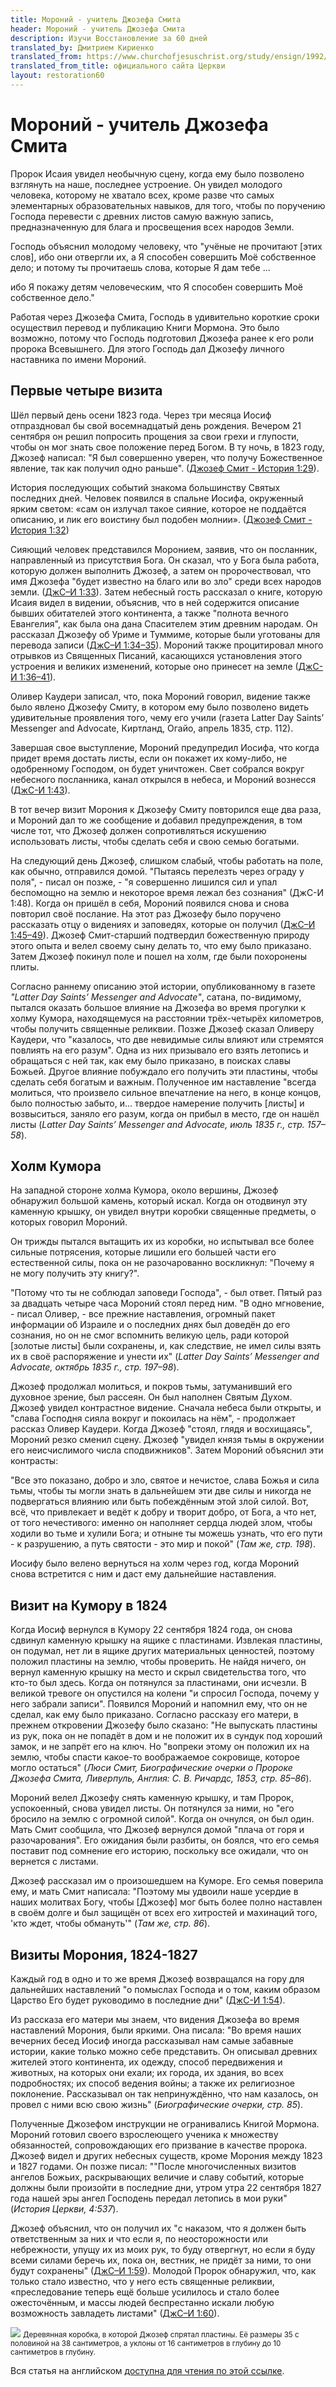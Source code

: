 ```yaml
---
title: Мороний - учитель Джозефа Смита
header: Мороний - учитель Джозефа Смита
description: Изучи Восстановление за 60 дней
translated_by: Дмитрием Кириенко
translated_from: https://www.churchofjesuschrist.org/study/ensign/1992/01/moroni-joseph-smiths-tutor?lang=eng
translated_from_title: официального сайта Церкви
layout: restoration60
---
```


# Мороний - учитель Джозефа Смита

Пророк Исаия увидел необычную сцену, когда ему было позволено взглянуть на наше, последнее устроение. Он увидел молодого человека, которому не хватало всех, кроме разве что самых элементарных образовательных навыков, для того, чтобы по поручению Господа перевести с древних листов самую важную запись, предназначенную для блага и просвещения всех народов Земли.

Господь объяснил молодому человеку, что "учёные не прочитают [этих слов], ибо они отвергли их, а Я способен совершить Моё собственное дело; и потому ты прочитаешь слова, которые Я дам тебе ...

ибо Я покажу детям человеческим, что Я способен совершить Моё собственное дело."

Работая через Джозефа Смита, Господь в удивительно короткие сроки осуществил перевод и публикацию Книги Мормона. Это было возможно, потому что Господь подготовил Джозефа ранее к его роли пророка Всевышнего. Для этого Господь дал Джозефу личного наставника по имени Мороний.

## Первые четыре визита

Шёл первый день осени 1823 года. Через три месяца Иосиф отпраздновал бы свой восемнадцатый день рождения. Вечером 21 сентября он решил попросить прощения за свои грехи и глупости, чтобы он мог знать свое положение перед Богом. В ту ночь, в 1823 году, Джозеф написал:
"Я был совершенно уверен, что получу Божественное явление, так как получил одно раньше". ([Джозеф Смит - История 1:29](https://www.churchofjesuschrist.org/study/scriptures/pgp/js-h/1.29?lang=rus#29)).

История последующих событий знакома большинству Святых последних дней. Человек появился в спальне Иосифа, окруженный ярким светом: «сам он излучал такое сияние, которое не поддаётся описанию, и лик его воистину был подобен молнии». ([Джозеф Смит - История 1:32](https://www.churchofjesuschrist.org/study/scriptures/pgp/js-h/1.32?lang=rus#32))

Сияющий человек представился Моронием, заявив, что он посланник, направленный из присутствия Бога. Он сказал, что у Бога была работа, которую должен выполнить Джозеф, а затем он пророчествовал, что имя Джозефа "будет известно на благо или во зло" среди всех народов земли. ([ДжС–И 1:33](https://www.churchofjesuschrist.org/study/scriptures/pgp/js-h/1.33?lang=rus#33)). Затем небесный гость рассказал о книге, которую Исаия видел в видении, объяснив, что в ней содержится описание бывших обитателей этого континента, а также "полнота вечного Евангелия", как была она дана Спасителем этим древним народам. Он рассказал Джозефу об Уриме и Туммиме, которые были уготованы для перевода записи ([ДжС–И 1:34–35](https://www.churchofjesuschrist.org/study/scriptures/pgp/js-h/1.34-35?lang=rus#34)). Мороний также процитировал много отрывков из Священных Писаний, касающихся установления этого устроения и великих изменений, которые оно принесет на земле ([ДжС-И 1:36–41](https://www.churchofjesuschrist.org/study/scriptures/pgp/js-h/1.36-41?lang=rus#36)).

Оливер Каудери записал, что, пока Мороний говорил, видение также было явлено Джозефу Смиту, в котором ему было позволено видеть удивительные проявления того, чему его учили (газета Latter Day Saints’ Messenger and Advocate, Киртланд, Огайо, апрель 1835, стр. 112).

Завершая свое выступление, Мороний предупредил Иосифа, что когда придет время достать листы, если он покажет их кому-либо, не одобренному Господом, он будет уничтожен. Свет собрался вокруг небесного посланника, канал открылся в небеса, и Мороний вознесся ([ДжС-И 1:43](https://www.churchofjesuschrist.org/study/scriptures/pgp/js-h/1.43?lang=rus#43)).

В тот вечер визит Морония к Джозефу Смиту повторился еще два раза, и Мороний дал то же сообщение и добавил предупреждения, в том числе тот, что Джозеф должен сопротивляться искушению использовать листы, чтобы сделать себя и свою семью богатыми.

На следующий день Джозеф, слишком слабый, чтобы работать на поле, как обычно, отправился домой. "Пытаясь перелезть через ограду у поля", - писал он позже, - "я совершенно лишился сил и упал беспомощно на землю и некоторое время лежал без сознания" (ДжС-И 1:48). Когда он пришёл в себя, Мороний появился снова и снова повторил своё послание. На этот раз Джозефу было поручено рассказать отцу о видениях и заповедях, которые он получил ([ДжС–И 1:45–49](https://www.churchofjesuschrist.org/study/scriptures/pgp/js-h/1.45-49?lang=rus#45)). Джозеф Смит-старший подтвердил божественную природу этого опыта и велел своему сыну делать то, что ему было приказано. Затем Джозеф покинул поле и пошел на холм, где были похоронены плиты.

Согласно раннему описанию этой истории, опубликованному в газете _"Latter Day Saints’ Messenger and Advocate"_, сатана, по-видимому, пытался оказать большое влияние на Джозефа во время прогулки к холму Кумора, находящемуся на расстоянии трёх-четырёх километров, чтобы получить священные реликвии. Позже Джозеф сказал Оливеру Каудери, что "казалось, что две невидимые силы влияют или стремятся повлиять на его разум". Одна из них призывало его взять летопись и обращаться с ней так, как ему было приказано, в поисках славы Божьей. Другое влияние побуждало его получить эти пластины, чтобы сделать себя богатым и важным. Полученное им наставление "всегда молиться, что произвело сильное впечатление на него, в конце концов, было полностью забыто, и... твердое намерение получить [листы] и возвыситься, заняло его разум, когда он прибыл в место, где он нашёл листы (_Latter Day Saints’ Messenger and Advocate, июль 1835 г., стр. 157–58_).

## Холм Кумора

На западной стороне холма Кумора, около вершины, Джозеф обнаружил большой камень, который искал. Когда он отодвинул эту каменную крышку, он увидел внутри коробки священные предметы, о которых говорил Мороний.

Он трижды пытался вытащить их из коробки, но испытывал все более сильные потрясения, которые лишили его большей части его естественной силы, пока он не разочарованно воскликнул: "Почему я не могу получить эту книгу?".

"Потому что ты не соблюдал заповеди Господа", - был ответ. Пятый раз за двадцать четыре часа Мороний стоял перед ним. "В одно мгновение, - писал Оливер, - все прежние наставления, огромный пакет информации об Израиле и о последних днях был доведён до его сознания, но он не смог вспомнить великую цель, ради которой [золотые листы] были сохранены, и, как следствие, не имел силы взять их в своё распоряжение и унести их" (_Latter Day Saints’ Messenger and Advocate, октябрь 1835 г., стр. 197–98_).

Джозеф продолжал молиться, и покров тьмы, затуманивший его духовное зрение, был рассеян. Он был наполнен Святым Духом. Джозеф увидел контрастное видение. Сначала небеса были открыты, и "слава Господня сияла вокруг и покоилась на нём", - продолжает рассказ Оливер Каудери. Когда Джозеф "стоял, глядя и восхищаясь", Мороний резко сменил сцену. Джозеф "увидел князя тьмы в окружении его неисчислимого числа сподвижников". Затем Мороний объяснил эти контрасты:

"Все это показано, добро и зло, святое и нечистое, слава Божья и сила тьмы, чтобы ты могли знать в дальнейшем эти две силы и никогда не подвергаться влиянию или быть побеждённым этой злой силой. Вот, всё, что привлекает и ведёт к добру и творит добро, от Бога, а что нет, от того нечестивого: именно он наполняет сердца людей злом, чтобы ходили во тьме и хулили Бога; и отныне ты можешь узнать, что его пути - к разрушению, а путь святости - это мир и покой" (_Там же, стр. 198_).

Иосифу было велено вернуться на холм через год, когда Мороний снова встретится с ним и даст ему дальнейшие наставления.

## Визит на Кумору в 1824

Когда Иосиф вернулся в Кумору 22 сентября 1824 года, он снова сдвинул каменную крышку на ящике с пластинами. Извлекая пластины, он подумал, нет ли в ящике других материальных ценностей, поэтому положил пластины на землю, чтобы проверить. Не найдя ничего, он вернул каменную крышку на место и скрыл свидетельства того, что кто-то был здесь. Когда он потянулся за пластинами, они исчезли. В великой тревоге он опустился на колени "и спросил Господа, почему у него забрали записи". Появился Мороний и напомнил ему, что он не сделал, как ему было приказано. Согласно рассказу его матери, в прежнем откровении Джозефу было сказано: "Не выпускать пластины из рук, пока он не попадёт в дом и не положит их в сундук под хороший замок, и не запрёт его на ключ. Но "вопреки этому он положил их на землю, чтобы спасти какое-то воображаемое сокровище, которое могло остаться" (_Люси Смит, Биографические очерки о Пророке Джозефа Смита, Ливерпуль, Англия: С. В. Ричардс, 1853, стр. 85–86_).

Мороний велел Джозефу снять каменную крышку, и там Пророк, успокоенный, снова увидел листы. Он потянулся за ними, но "его бросило на землю с огромной силой". Когда он очнулся, он был один. Мать Смит сообщила, что Джозеф вернулся домой "плача от горя и разочарования". Его ожидания были разбиты, он боялся, что его семья поставит под сомнение его историю, поскольку все ожидали, что он вернется с листами.

Джозеф рассказал им о произошедшем на Куморе. Его семья поверила ему, и мать Смит написала: "Поэтому мы удвоили наше усердие в наших молитвах Богу, чтобы [Джозеф] мог быть более полно наставлен в своём долге и был защищён от всех его хитростей и махинаций того, 'кто ждет, чтобы обмануть'" (_Там же, стр. 86_).

## Визиты Морония, 1824-1827

Каждый год в одно и то же время Джозеф возвращался на гору для дальнейших наставлений "о помыслах Господа и о том, каким образом Царство Его будет руководимо в последние дни" ([ДжС-И 1:54](https://www.churchofjesuschrist.org/study/scriptures/pgp/js-h/1.54?lang=rus#p54)).

Из рассказа его матери мы знаем, что видения Джозефа во время наставлений Морония, были яркими. Она писала: "Во время наших вечерних бесед Иосиф иногда рассказывал нам самые забавные истории, какие только можно себе представить. Он описывал древних жителей этого континента, их одежду, способ передвижения и животных, на которых они ехали; их города, их здания, во всех подробностях; их способ ведения войны; а также их религиозное поклонение. Рассказывал он так непринуждённо, что нам казалось, он провел с ними всю свою жизнь" (_Биографические очерки, стр. 85_).

Полученные Джозефом инструкции не огранивались Книгой Мормона. Мороний готовил своего взрослеющего ученика к множеству обязанностей, сопровождающих его призвание в качестве пророка. Джозеф видел и других небесных существ, кроме Морония между 1823 и 1827 годами. Он позже писал: ""После многочисленных визитов ангелов Божьих, раскрывающих величие и славу событий, которые должны были произойти в последние дни, утром утра 22 сентября 1827 года нашей эры ангел Господень передал летопись в мои руки" (_История Церкви, 4:537_).

Джозеф объяснил, что он получил их "с наказом, что я должен быть ответственным за них и что если я, по неосторожности или небрежности, упущу их из моих рук, то буду отвергнут, но если я буду всеми силами беречь их, пока он, вестник, не придёт за ними, то они будут сохранены" ([ДжС–И 1:59](https://www.churchofjesuschrist.org/study/scriptures/pgp/js-h/1.59?lang=rus#59)). Молодой Пророк обнаружил, что, как только стало известно, что у него есть священные реликвии, «преследование теперь ещё больше усилилось и стало более ожесточённым, и массы людей беспрестанно искали любую возможность завладеть листами" ([ДжС–И 1:60](https://www.churchofjesuschrist.org/study/scriptures/pgp/js-h/1.60?lang=rus#60)).

![](https://www.lds.org/bc/content/shared/content/images/gospel-library/magazine/ensignlp.nfo:o:23ca.jpg)
<small>Деревянная коробка, в которой Джозеф спрятал пластины. Её размеры 35 с половиной на 38 сантиметров, а уклоны от 16 сантиметров в глубину до 10 сантиметров в глубину.</small>

Вся статья на английском [доступна для чтения по этой ссылке](https://www.churchofjesuschrist.org/study/ensign/1992/01/moroni-joseph-smiths-tutor?lang=eng).
